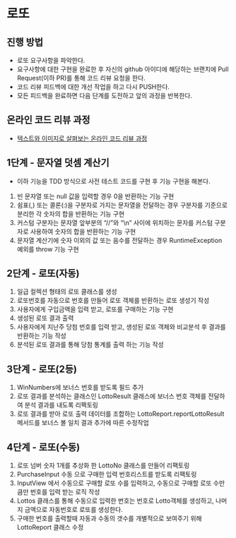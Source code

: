 # 로또
## 진행 방법
* 로또 요구사항을 파악한다.
* 요구사항에 대한 구현을 완료한 후 자신의 github 아이디에 해당하는 브랜치에 Pull Request(이하 PR)를 통해 코드 리뷰 요청을 한다.
* 코드 리뷰 피드백에 대한 개선 작업을 하고 다시 PUSH한다.
* 모든 피드백을 완료하면 다음 단계를 도전하고 앞의 과정을 반복한다.

## 온라인 코드 리뷰 과정
* [텍스트와 이미지로 살펴보는 온라인 코드 리뷰 과정](https://github.com/next-step/nextstep-docs/tree/master/codereview)

## 1단계 - 문자열 덧셈 계산기

- 이하 기능을 TDD 방식으로 사전 테스트 코드를 구현 후 기능 구현을 해본다.

1. 빈 문자열 또는 null 값을 입력할 경우 0을 반환하는 기능 구현
2. 쉼표(,) 또는 콜론(:)을 구분자로 가지는 문자열을 전달하는 경우 구분자를 기준으로 분리한 각 숫자의 합을 반환하는 기능 구현
3. 커스텀 구분자는 문자열 앞부분의 “//”와 “\n” 사이에 위치하는 문자를 커스텀 구분자로 사용하여 숫자의 합을 반환하는 기능 구현
4. 문자열 계산기에 숫자 이외의 값 또는 음수를 전달하는 경우 RuntimeException 예외를 throw 기능 구현

## 2단계 - 로또(자동)

1. 일급 컬렉션 형태의 로또 클래스를 생성
2. 로또번호를 자동으로 번호를 만들어 로또 객체를 반환하는 로또 생성기 작성
3. 사용자에게 구입금액을 입력 받고, 로또를 구매하는 기능 구현
4. 생성된 로또 결과 출력
5. 사용자에게 지난주 당첨 번호를 입력 받고, 생성된 로또 객체와 비교분석 후 결과를 반환하는 기능 작성
6. 분석된 로또 결과를 통해 당첨 통계를 출력 하는 기능 작성

## 3단계 - 로또(2등)

1. WinNumbers에 보너스 번호를 받도록 필드 추가
2. 로또 결과를 분석하는 클래스인 LottoResult 클래스에 보너스 번호 객체를 전달하여 분석 결과를 내도록 리팩토링
3. 로또 결과를 받아 로또 출력 데이터를 조합하는 LottoReport.reportLottoResult 메서드를 보너스 볼 일치 결과 추가에 따른 수정작업

## 4단계 - 로또(수동)

1. 로또 넘버 숫자 1개를 추상화 한 LottoNo 클래스를 만들어 리팩토링
2. PurchaseInput 수동 으로 구매한 입력 번호리스트를 받도록 리팩토링
3. InputView 에서 수동으로 구매할 로또 수를 입력하고, 수동으로 구매할 로또 수만큼만 번호를 입력 받는 로직 작성
4. Lottos 클래스를 통해 수동으로 입력한 번호는 번호로 Lotto객체를 생성하고, 나머지 금액으로 자동번호로 로또를 생성한다.
5. 구매한 번호를 출력할때 자동과 수동의 갯수를 개별적으로 보여주기 위해 LottoReport 클래스 수정

   
